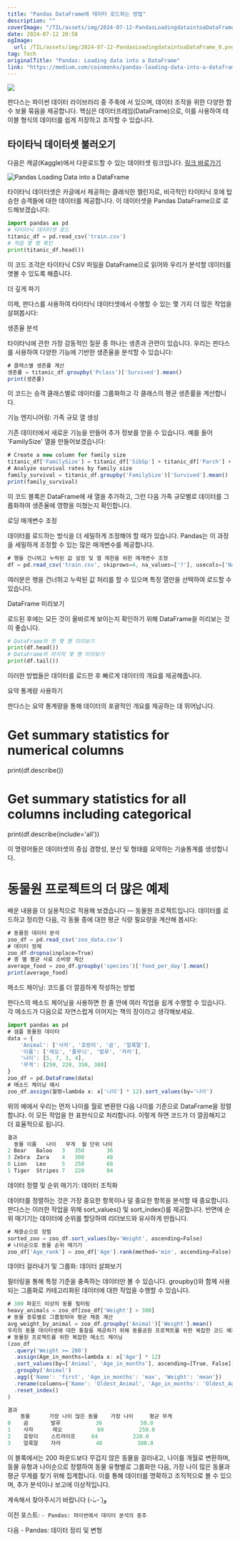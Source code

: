 ```yaml
---
title: "Pandas DataFrame에 데이터 로드하는 방법"
description: ""
coverImage: "/TIL/assets/img/2024-07-12-PandasLoadingdataintoaDataFrame_0.png"
date: 2024-07-12 20:58
ogImage: 
  url: /TIL/assets/img/2024-07-12-PandasLoadingdataintoaDataFrame_0.png
tag: Tech
originalTitle: "Pandas: Loading data into a DataFrame"
link: "https://medium.com/coinmonks/pandas-loading-data-into-a-dataframe-4ca57442744e"
---
```



<img src="/TIL/assets/img/2024-07-12-PandasLoadingdataintoaDataFrame_0.png" />

판다스는 파이썬 데이터 라이브러리 중 주축에 서 있으며, 데이터 조작을 위한 다양한 함수 보물 묶음을 제공합니다. 핵심은 데이터프레임(DataFrame)으로, 이를 사용하여 테이블 형식의 데이터를 쉽게 저장하고 조작할 수 있습니다.

## 타이타닉 데이터셋 불러오기

다음은 캐글(Kaggle)에서 다운로드할 수 있는 데이터셋 링크입니다. [링크 바로가기](https://www.kaggle.com/competitions/titanic/data?select=train.csv)

<div class="content-ad"></div>


![Pandas Loading Data into a DataFrame](/TIL/assets/img/2024-07-12-PandasLoadingdataintoaDataFrame_1.png)

타이타닉 데이터셋은 카글에서 제공하는 클래식한 챌린지로, 비극적인 타이타닉 호에 탑승한 승객들에 대한 데이터를 제공합니다. 이 데이터셋을 Pandas DataFrame으로 로드해보겠습니다:

```python
import pandas as pd
# 타이타닉 데이터셋 로드
titanic_df = pd.read_csv('train.csv')
# 처음 몇 행 확인
print(titanic_df.head())
```

이 코드 조각은 타이타닉 CSV 파일을 DataFrame으로 읽어와 우리가 분석할 데이터를 엿볼 수 있도록 해줍니다.


<div class="content-ad"></div>

더 깊게 파기

이제, 판다스를 사용하여 타이타닉 데이터셋에서 수행할 수 있는 몇 가지 더 많은 작업을 살펴봅시다:

생존율 분석

타이타닉에 관한 가장 감동적인 질문 중 하나는 생존과 관련이 있습니다. 우리는 판다스를 사용하여 다양한 기능에 기반한 생존율을 분석할 수 있습니다:

<div class="content-ad"></div>

```js
# 클래스별 생존률 계산
생존률 = titanic_df.groupby('Pclass')['Survived'].mean()
print(생존률)
```

이 코드는 승객 클래스별로 데이터를 그룹화하고 각 클래스의 평균 생존률을 계산합니다.

기능 엔지니어링: 가족 규모 열 생성

기존 데이터에서 새로운 기능을 만들어 추가 정보를 얻을 수 있습니다. 예를 들어 'FamilySize' 열을 만들어보겠습니다:


<div class="content-ad"></div>

```js
# Create a new column for family size
titanic_df['FamilySize'] = titanic_df['SibSp'] + titanic_df['Parch'] + 1
# Analyze survival rates by family size
family_survival = titanic_df.groupby('FamilySize')['Survived'].mean()
print(family_survival)
```

이 코드 블록은 DataFrame에 새 열을 추가하고, 그런 다음 가족 규모별로 데이터를 그룹화하여 생존율에 영향을 미쳤는지 확인합니다.

로딩 매개변수 조정

데이터를 로드하는 방식을 더 세밀하게 조정해야 할 때가 있습니다. Pandas는 이 과정을 세밀하게 조정할 수 있는 많은 매개변수를 제공합니다.

<div class="content-ad"></div>

```js
# 행을 건너뛰고 누락된 값 설정 및 열 제한을 위한 매개변수 조정
df = pd.read_csv('train.csv', skiprows=4, na_values=['?'], usecols=['Name', 'Sex', 'Age'])
```

여러분은 행을 건너뛰고 누락된 값 처리를 할 수 있으며 특정 열만을 선택하여 로드할 수 있습니다.

DataFrame 미리보기

로드된 후에는 모든 것이 올바르게 보이는지 확인하기 위해 DataFrame을 미리보는 것이 좋습니다.

<div class="content-ad"></div>

```python
# DataFrame의 첫 몇 행 미리보기
print(df.head())
# DataFrame의 마지막 몇 행 미리보기
print(df.tail())
```

이러한 방법들은 데이터를 로드한 후 빠르게 데이터의 개요를 제공해줍니다.

요약 통계량 사용하기

판다스는 요약 통계량을 통해 데이터의 포괄적인 개요를 제공하는 데 뛰어납니다.

<div class="content-ad"></div>


# Get summary statistics for numerical columns
print(df.describe())
# Get summary statistics for all columns including categorical
print(df.describe(include='all'))


이 명령어들은 데이터셋의 중심 경향성, 분산 및 형태를 요약하는 기술통계를 생성합니다.

# 동물원 프로젝트의 더 많은 예제

배운 내용을 더 실용적으로 적용해 보겠습니다 — 동물원 프로젝트입니다. 데이터를 로드하고 정리한 다음, 각 동물 종에 대한 평균 식량 필요량을 계산해 봅시다:


<div class="content-ad"></div>

```js
# 동물원 데이터 분석
zoo_df = pd.read_csv('zoo_data.csv')
# 데이터 정제
zoo_df.dropna(inplace=True)
# 종 별 평균 사료 소비량 계산
average_food = zoo_df.groupby('species')['food_per_day'].mean()
print(average_food)
```

메소드 체이닝: 코드를 더 깔끔하게 작성하는 방법

판다스의 메소드 체이닝을 사용하면 한 줄 안에 여러 작업을 쉽게 수행할 수 있습니다. 각 메소드가 다음으로 자연스럽게 이어지는 책의 장이라고 생각해보세요.

```js
import pandas as pd
# 샘플 동물원 데이터
data = {
    'Animal': ['사자', '호랑이', '곰', '얼룩말'],
    '이름': ['레오', '줄무늬', '발루', '자라'],
    '나이': [5, 7, 3, 4],
    '무게': [250, 220, 350, 380]
}
zoo_df = pd.DataFrame(data)
# 메소드 체이닝 예시
zoo_df.assign(월령=lambda x: x['나이'] * 12).sort_values(by='나이')
```

<div class="content-ad"></div>

위의 예에서 우리는 먼저 나이를 월로 변환한 다음 나이를 기준으로 DataFrame을 정렬합니다. 이 모든 작업을 한 표현식으로 처리합니다. 이렇게 하면 코드가 더 깔끔해지고 더 효율적으로 됩니다. 

```js
결과
  동물 이름   나이   무게  월 단위 나이
2 Bear   Baloo   3   350       36
3 Zebra  Zara    4   380       48
0 Lion   Leo     5   250       60
1 Tiger  Stripes 7   220       84
```

데이터 정렬 및 순위 매기기: 데이터 조직화

데이터를 정렬하는 것은 가장 중요한 항목이나 덜 중요한 항목을 분석할 때 중요합니다. 판다스는 이러한 작업을 위해 sort_values() 및 sort_index()를 제공합니다. 반면에 순위 매기기는 데이터에 순위를 할당하여 리더보드와 유사하게 만듭니다.

<div class="content-ad"></div>

```js
# 체중순으로 정렬
sorted_zoo = zoo_df.sort_values(by='Weight', ascending=False)
# 나이순으로 동물 순위 매기기
zoo_df['Age_rank'] = zoo_df['Age'].rank(method='min', ascending=False)
```

데이터 걸러내기 및 그룹화: 데이터 살펴보기

필터링을 통해 특정 기준을 충족하는 데이터만 볼 수 있습니다. groupby()와 함께 사용되는 그룹화로 카테고리화된 데이터에 대한 작업을 수행할 수 있습니다.

```js
# 300 파운드 이상의 동물 필터링
heavy_animals = zoo_df[zoo_df['Weight'] > 300]
# 동물 종류별로 그룹핑하여 평균 체중 계산
avg_weight_by_animal = zoo_df.groupby('Animal')['Weight'].mean()
우리의 동물 데이터셋에 대한 통찰을 제공하기 위해 동물공원 프로젝트를 위한 복잡한 코드 예제를 함께 구성해 보겠습니다. 동물원 주민을 필터링, 정렬, 순위 매기는 메소드를 연쇄적으로 적용하여 데이터를 처리할 것입니다.
# 동물원 프로젝트를 위한 복잡한 메소드 체이닝
(zoo_df
  .query('Weight >= 200')
  .assign(Age_in_months=lambda x: x['Age'] * 12)
  .sort_values(by=['Animal', 'Age_in_months'], ascending=[True, False])
  .groupby('Animal')
  .agg({'Name': 'first', 'Age_in_months': 'max', 'Weight': 'mean'})
  .rename(columns={'Name': 'Oldest_Animal', 'Age_in_months': 'Oldest_Age', 'Weight': 'Avg_Weight'})
  .reset_index()
)
```

<div class="content-ad"></div>

```js
결과
    동물      가장 나이 많은 동물    가장 나이     평균 무게
0    곰       발루           36            50.0
1    사자      레오           60           250.0
2    호랑이    스트라이프     84           220.0
3    얼룩말    자라           48           380.0
```

이 블록에서는 200 파운드보다 무겁지 않은 동물을 걸러내고, 나이를 개월로 변환하며, 동물 유형과 나이순으로 정렬하여 동물 유형별로 그룹화한 다음, 가장 나이 많은 동물과 평균 무게를 찾기 위해 집계합니다. 이를 통해 데이터를 명확하고 조직적으로 볼 수 있으며, 추가 분석이나 보고에 이상적입니다.

계속해서 찾아주시기 바랍니다 (-̀ᴗ-́ )و

이전 포스트: `- Pandas: 파이썬에서 데이터 분석의 중추`

<div class="content-ad"></div>

다음 - Pandas: 데이터 정리 및 변형